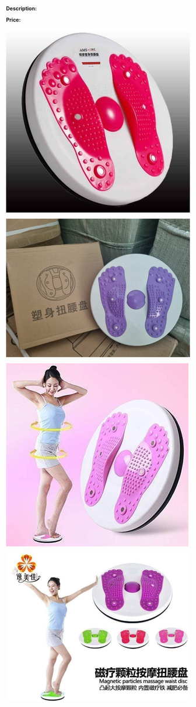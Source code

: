 **Description:**

**Price:**

![882.jpg](../images/882.jpg)

![883.jpg](../images/883.jpg)

![884.jpg](../images/884.jpg)

![885.jpg](../images/885.jpg)